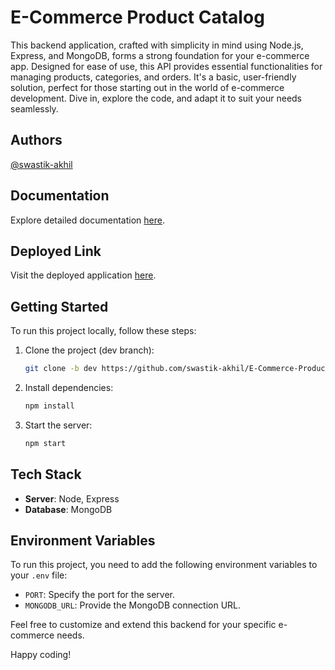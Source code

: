 # E-Commerce Product Catalog

This backend application, crafted with simplicity in mind using Node.js, Express, and MongoDB, forms a strong foundation for your e-commerce app. Designed for ease of use, this API provides essential functionalities for managing products, categories, and orders. It's a basic, user-friendly solution, perfect for those starting out in the world of e-commerce development. Dive in, explore the code, and adapt it to suit your needs seamlessly.


## Authors

[@swastik-akhil](https://github.com/swastik-akhil)

## Documentation

Explore detailed documentation [here](https://documenter.getpostman.com/view/29198187/2s9YR6aZLj).

## Deployed Link

Visit the deployed application [here](https://brl-task-2.onrender.com/api/v1/products).

## Getting Started

To run this project locally, follow these steps:

1. Clone the project (dev branch):

    ```bash
    git clone -b dev https://github.com/swastik-akhil/E-Commerce-Product-Catalog.git
    ```

2. Install dependencies:

    ```bash
    npm install
    ```

3. Start the server:

    ```bash
    npm start
    ```

## Tech Stack

- **Server**: Node, Express
- **Database**: MongoDB

## Environment Variables

To run this project, you need to add the following environment variables to your `.env` file:

- `PORT`: Specify the port for the server.
- `MONGODB_URL`: Provide the MongoDB connection URL.

Feel free to customize and extend this backend for your specific e-commerce needs.

Happy coding!
